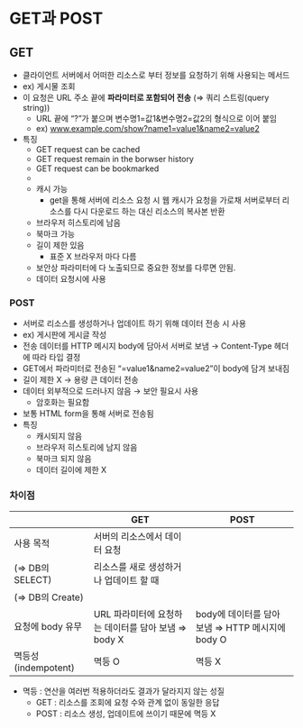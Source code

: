 # GET과 POST

## GET

- 클라이언트 서버에서 어떠한 리소스로 부터 정보를 요청하기 위해 사용되는 메서드
- ex) 게시물 조회
- 이 요청은 URL 주소 끝에 **파라미터로 포함되어 전송** (⇒ 쿼리 스트링(query string))
  - URL 끝에 “?”가 붙으며 변수명1=값1&변수명2=값2의 형식으로 이어 붙임
  - ex) www.example.com/show?name1=value1&name2=value2
- 특징
  - GET request can be cached
  - GET request remain in the borwser history
  - GET request can be bookmarked
  -
  - 캐시 가능
    - get을 통해 서버에 리소스 요청 시 웹 캐시가 요청을 가로채 서버로부터 리소스를 다시 다운로드 하는 대신 리소스의 복사본 반환
  - 브라우저 히스토리에 남음
  - 북마크 가능
  - 길이 제한 있음
    - 표준 X 브라우저 마다 다름
  - 보안상 파라미터에 다 노출되므로 중요한 정보를 다루면 안됨.
  - 데이터 요청시에 사용

### POST

- 서버로 리소스를 생성하거나 업데이트 하기 위해 데이터 전송 시 사용
- ex) 게시판에 게시글 작성
- 전송 데이터를 HTTP 메시지 body에 담아서 서버로 보냄 → Content-Type 헤더에 따라 타입 결정
- GET에서 파라미터로 전송된 “=value1&name2=value2”이 body에 담겨 보내짐
- 길이 제한 X → 용량 큰 데이터 전송
- 데이터 외부적으로 드러나지 않음 → 보안 필요시 사용
  - 암호화는 필요함
- 보통 HTML form을 통해 서버로 전송됨
- 특징
  - 캐시되지 않음
  - 브라우저 히스토리에 남지 않음
  - 북마크 되지 않음
  - 데이터 길이에 제한 X

### 차이점

|                      | GET                                                 | POST                                             |
| -------------------- | --------------------------------------------------- | ------------------------------------------------ |
| 사용 목적            | 서버의 리소스에서 데이터 요청                       |
| (⇒ DB의 SELECT)      | 리소스를 새로 생성하거나 업데이트 할 때             |
| (⇒ DB의 Create)      |
| 요청에 body 유무     | URL 파라미터에 요청하는 데이터를 담아 보냄 ⇒ body X | body에 데이터를 담아 보냄 ⇒ HTTP 메시지에 body O |
| 멱등성 (indempotent) | 멱등 O                                              | 멱등 X                                           |

- 멱등 : 연산을 여러번 적용하더라도 결과가 달라지지 않는 성질
  - GET : 리소스를 조회에 요청 수와 관계 없이 동일한 응답
  - POST : 리소스 생성, 업데이트에 쓰이기 때문에 멱등 X
